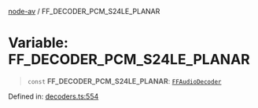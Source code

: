 [node-av](../globals.md) / FF\_DECODER\_PCM\_S24LE\_PLANAR

# Variable: FF\_DECODER\_PCM\_S24LE\_PLANAR

> `const` **FF\_DECODER\_PCM\_S24LE\_PLANAR**: [`FFAudioDecoder`](../type-aliases/FFAudioDecoder.md)

Defined in: [decoders.ts:554](https://github.com/seydx/av/blob/f8631fc881b394300b1479f511d55cf1c370a87f/src/constants/decoders.ts#L554)

